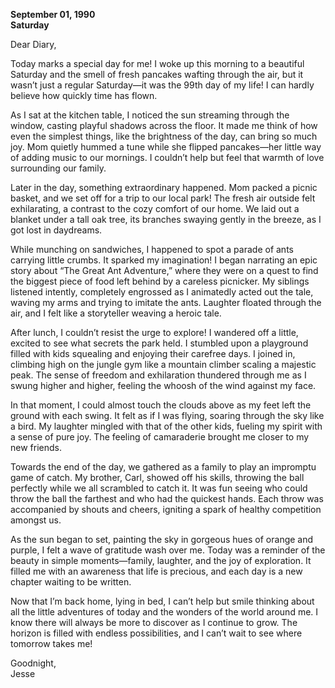 
**September 01, 1990**  
**Saturday**

Dear Diary,

Today marks a special day for me! I woke up this morning to a beautiful Saturday and the smell of fresh pancakes wafting through the air, but it wasn’t just a regular Saturday—it was the 99th day of my life! I can hardly believe how quickly time has flown. 

As I sat at the kitchen table, I noticed the sun streaming through the window, casting playful shadows across the floor. It made me think of how even the simplest things, like the brightness of the day, can bring so much joy. Mom quietly hummed a tune while she flipped pancakes—her little way of adding music to our mornings. I couldn’t help but feel that warmth of love surrounding our family.

Later in the day, something extraordinary happened. Mom packed a picnic basket, and we set off for a trip to our local park! The fresh air outside felt exhilarating, a contrast to the cozy comfort of our home. We laid out a blanket under a tall oak tree, its branches swaying gently in the breeze, as I got lost in daydreams. 

While munching on sandwiches, I happened to spot a parade of ants carrying little crumbs. It sparked my imagination! I began narrating an epic story about “The Great Ant Adventure,” where they were on a quest to find the biggest piece of food left behind by a careless picnicker. My siblings listened intently, completely engrossed as I animatedly acted out the tale, waving my arms and trying to imitate the ants. Laughter floated through the air, and I felt like a storyteller weaving a heroic tale.

After lunch, I couldn’t resist the urge to explore! I wandered off a little, excited to see what secrets the park held. I stumbled upon a playground filled with kids squealing and enjoying their carefree days. I joined in, climbing high on the jungle gym like a mountain climber scaling a majestic peak. The sense of freedom and exhilaration thundered through me as I swung higher and higher, feeling the whoosh of the wind against my face.

In that moment, I could almost touch the clouds above as my feet left the ground with each swing. It felt as if I was flying, soaring through the sky like a bird. My laughter mingled with that of the other kids, fueling my spirit with a sense of pure joy. The feeling of camaraderie brought me closer to my new friends. 

Towards the end of the day, we gathered as a family to play an impromptu game of catch. My brother, Carl, showed off his skills, throwing the ball perfectly while we all scrambled to catch it. It was fun seeing who could throw the ball the farthest and who had the quickest hands. Each throw was accompanied by shouts and cheers, igniting a spark of healthy competition amongst us. 

As the sun began to set, painting the sky in gorgeous hues of orange and purple, I felt a wave of gratitude wash over me. Today was a reminder of the beauty in simple moments—family, laughter, and the joy of exploration. It filled me with an awareness that life is precious, and each day is a new chapter waiting to be written.

Now that I’m back home, lying in bed, I can’t help but smile thinking about all the little adventures of today and the wonders of the world around me. I know there will always be more to discover as I continue to grow. The horizon is filled with endless possibilities, and I can’t wait to see where tomorrow takes me!

Goodnight,  
Jesse
